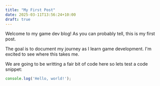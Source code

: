 ```yaml
---
title: "My First Post"
date: 2025-03-11T13:56:24+10:00
draft: true
---
```

Welcome to my game dev blog! As you can probably tell, this is my first post. 

The goal is to document my journey as I learn game development. I'm excited to see where this takes me.

We are going to be writting a fair bit of code here so lets test a code snippet:

```javascript
console.log('Hello, world!');
```
